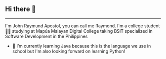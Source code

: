 ## Hi there 👋
---
I'm John Raymund Apostol, you can call me Raymond.
I'm a college student 👨‍🎓 studying at Mapúa Malayan Digital College taking BSIT specialized in Software Development in the Philippines

- 🧐 I’m currently learning Java because this is the language we use in school but I'm also looking forward on learning Python!
